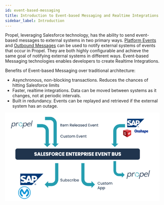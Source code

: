 ```yaml
---
id: event-based-messaging
title: Introduction to Event-based Messaging and Realtime Integrations
sidebar_label: Introduction
---
```

Propel, leveraging Salesforce technology, has the ability to send event-based messages to external systems in two primary ways. [Platform Events](platform-events.md) and [Outbound Messages](outbound-messages.md) can be used to notify external systems of events that occur in Propel. They are both highly configurable and achieve the same goal of notifying external systems in different ways. Event-based Messaging technologies enables developers to create Realtime Integrations.

Benefits of Event-based Messaging over traditional architecture:
- Asynchronous, non-blocking transactions. Reduces the chances of hitting Salesforce limits
- Faster, realtime integrations. Data can be moved between systems as it changes, not at periodic intervals.
- Built in redundancy. Events can be replayed and retrieved if the external system has an outage.

![](../static/img/event-bus.png)